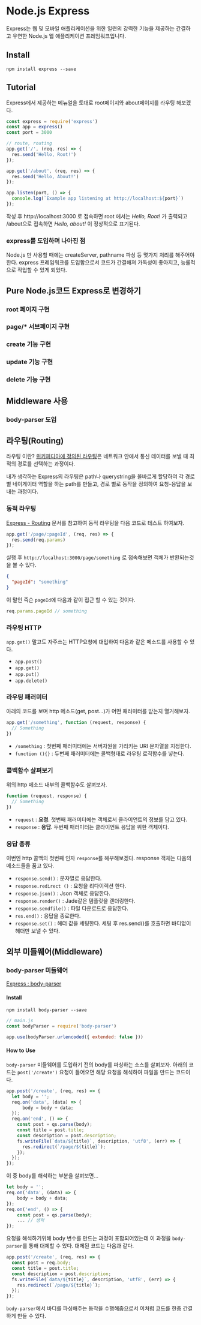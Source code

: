 # Node.js Express

Express는 웹 및 모바일 애플리케이션을 위한 일련의 강력한 기능을 제공하는 간결하고 유연한 Node.js 웹 애플리케이션 프레임워크입니다.

## Install 

```
npm install express --save
```

## Tutorial

Express에서 제공하는 메뉴얼을 토대로 root페이지와 about페이지를 라우팅 해보겠다.

``` javascript
const express = require('express')
const app = express()
const port = 3000

// route, routing
app.get('/', (req, res) => {
  res.send('Hello, Root!')
});

app.get('/about', (req, res) => {
  res.send('Hello, About!')
});

app.listen(port, () => {
  console.log(`Example app listening at http://localhost:${port}`)
});
```

작성 후 http://localhost:3000 로 접속하면 root 에서는 *Hello, Root!* 가 출력되고 /about으로 접속하면 *Hello, about!* 이 정상적으로 표기된다.

### express를 도입하며 나아진 점

Node.js 만 사용할 때에는 createServer, pathname 파싱 등 몇가지 처리를 해주어야한다. 
express 프레임워크를 도입함으로서 코드가 간결해져 가독성이 좋아지고, 능률적으로 작업할 수 있게 되었다.

## Pure Node.js코드 Express로 변경하기

### root 페이지 구현 

### page/* 서브페이지 구현 

### create 기능 구현

### update 기능 구현

### delete 기능 구현

## Middleware 사용

### body-parser 도입

## 라우팅(Routing)

라우팅 이란? [위키피디아에 정의된 라우팅](https://ko.wikipedia.org/wiki/%EB%9D%BC%EC%9A%B0%ED%8C%85)은 네트워크 안에서 통신 데이터를 보낼 때 최적의 경로를 선택하는 과정이다.

내가 생각하는 Express의 라우팅은 path나 querystring을 올바르게 할당하여 각 경로 별 네이게이터 역할을 하는 path를 만들고, 경로 별로 동작을 정의하여 요청-응답을 보내는 과정이다.

### 동적 라우팅

[Express - Routing](http://expressjs.com/en/guide/routing.html) 문서를 참고하여 동적 라우팅을 다음 코드로 테스트 하여보자.

``` javascript 
app.get('/page/:pageId', (req, res) => {
  res.send(req.params)
});
```

실행 후 `http://localhost:3000/page/something` 로 접속해보면 객체가 반환되는것을 볼 수 있다.

``` json
{
  "pageId": "something"
}
```

이 말인 즉슨 `pageId`에 다음과 같이 접근 할 수 있는 것이다.

``` javascript
req.params.pageId // something
```

### 라우팅 HTTP

`app.get()` 말고도 자주쓰는 HTTP요청에 대입하여 다음과 같은 메소드를 사용할 수 있다.

* `app.post()`
* `app.get()`
* `app.put()`
* `app.delete()`

### 라우팅 패러미터

아래의 코드를 보며 http 메소드(get, post...)가 어떤 패러미터를 받는지 열거해보자.

``` javascript
app.get('/something', function (request, response) {
  // Something
})
```

* `/something` : 첫번째 패러미터에는 서버자원을 가리키는 URI 문자열을 지정한다.
* `function (){}` : 두번째 패러미터에는 콜백형태로 라우팅 로직함수를 넣는다.

### 콜백함수 살펴보기

위의 http 메소드 내부의 콜백함수도 살펴보자.

``` javascript
function (request, response) {
  // Something
})
```

* `request` : **요청**. 첫번째 패러미터에는 객체로서 클라이언트의 정보를 담고 있다.
* `response` : **응답**. 두번째 패러미터는 클라이언트 응답을 위한 객체이다.

### 응답 종류

이번엔 http 콜백의 첫번째 인자 `response`를 해부해보겠다. response 객체는 다음의 메소드들을 품고 있다.

* `response.send()` : 문자열로 응답한다.
* `response.redirect ()` : 요청을 리다이렉션 한다.
* `response.json()` : Json 객체로 응답한다.
* `response.render()` : Jade같은 템플릿을 렌더링한다.
* `response.sendfile()` : 파일 다운로드로 응답한다.
* `res.end()` : 응답을 종료한다.
* `response.set()` : 헤더 값을 세팅한다. 세팅 후 res.send()를 호출하면 바디없이 헤더만 보낼 수 있다.

## 외부 미들웨어(Middleware)

### body-parser 미들웨어

[Express : body-parser](http://expressjs.com/en/resources/middleware/body-parser.html)

#### Install

``` 
npm install body-parser --save
```

``` javascript 
// main.js
const bodyParser = require('body-parser')

app.use(bodyParser.urlencoded({ extended: false }))
```

#### How to Use

`body-parser` 미들웨어를 도입하기 전의 body를 파싱하는 소스를 살펴보자. 아래의 코드는 `post('/create')` 요청이 들어오면 해당 요청을 해석하여 파일을 만드는 코드이다.

``` javascript
app.post('/create', (req, res) => {
  let body = '';
  req.on('data', (data) => {
      body = body + data;
  });
  req.on('end', () => {
    const post = qs.parse(body);
    const title = post.title;
    const description = post.description;
    fs.writeFile(`data/${title}`, description, 'utf8', (err) => {
      res.redirect(`/page/${title}`);
    });
  });
});
```

이 중 body를 해석하는 부분을 살펴보면...

``` javascript
let body = '';
req.on('data', (data) => {
    body = body + data;
});
req.on('end', () => {
    const post = qs.parse(body);
    ... // 생략
});
```

요청을 해석하기위해 body 변수를 만드는 과정이 포함되어있는데 이 과정을 `body-parser`를 통해 대체할 수 있다. 대체된 코드는 다음과 같다.

``` javascript
app.post('/create', (req, res) => {
  const post = req.body;
  const title = post.title;
  const description = post.description;
  fs.writeFile(`data/${title}`, description, 'utf8', (err) => {
    res.redirect(`/page/${title}`);
  });
});
````

`body-parser`에서 바디를 파싱해주는 동작을 수행해줌으로서 이처럼 코드를 한층 간결하게 만들 수 있다.